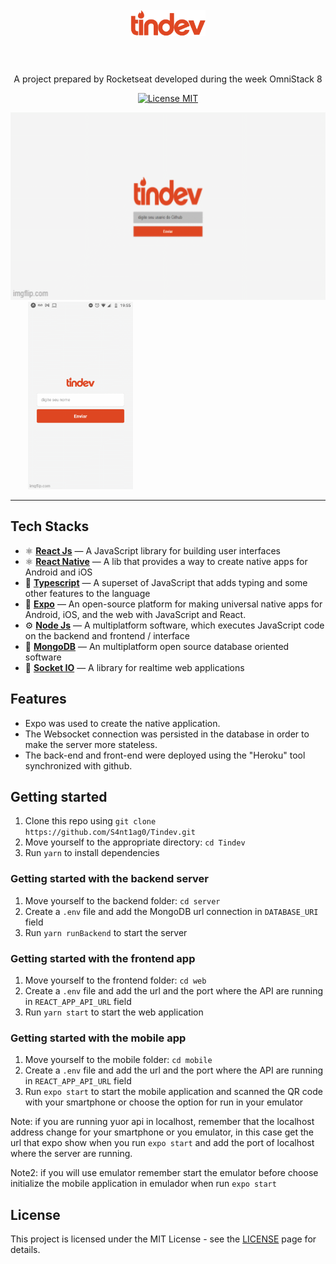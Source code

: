<h1 align="center">
<br>
  <img src="./web/src/assets/logo.svg" alt="TinDev" width="120">
<br>
<br>
</h1>

<p align="center">A project prepared by Rocketseat developed during the week OmniStack 8</p>
<p align="center">
  <a href="https://opensource.org/licenses/MIT">
    <img src="https://img.shields.io/badge/License-MIT-blue.svg" alt="License MIT">
  </a>
</p>

<div>
  <img src="./assets/demo-web.gif" alt="demo-web" height="300">&nbsp;&nbsp;&nbsp;&nbsp;&nbsp;&nbsp;
  <img src="./assets/demo-mobile.gif" alt="demo-mobile" height="300">
</div>

<hr />

## Tech Stacks

- :atom_symbol: **[React Js](https://reactjs.org)** — A JavaScript library for building user interfaces
- :atom_symbol: **[React Native](https://reactnative.dev/)** — A lib that provides a way to create native apps for Android and iOS
- :arrows_counterclockwise: **[Typescript](https://www.typescriptlang.org/)** — A superset of JavaScript that adds typing and some other features to the language
- :toolbox: **[Expo](https://expo.io/)** — An open-source platform for making universal native apps for Android, iOS, and the web with JavaScript and React.
- :gear: **[Node Js](https://nodejs.org/en/)** — A multiplatform software, which executes JavaScript code on the backend and frontend / interface
- :closed_lock_with_key: **[MongoDB](https://docs.mongodb.com/)** — An multiplatform open source database oriented software
- :rocket: **[Socket IO](https://socket.io/)** — A library for realtime web applications

## Features

* Expo was used to create the native application.
* The Websocket connection was persisted in the database in order to make the server more stateless.
* The back-end and front-end were deployed using the "Heroku" tool synchronized with github.  

## Getting started

1. Clone this repo using `git clone https://github.com/S4nt1ag0/Tindev.git`
2. Move yourself to the appropriate directory: `cd Tindev`<br />
3. Run `yarn` to install dependencies<br />

### Getting started with the backend server

1. Move yourself to the backend folder: `cd server`
2. Create a `.env` file and add the MongoDB url connection in `DATABASE_URI` field
3. Run `yarn runBackend` to start the server

### Getting started with the frontend app

1. Move yourself to the frontend folder: `cd web`
2. Create a `.env` file and add the url and the port where the API are running in `REACT_APP_API_URL` field
3. Run `yarn start` to start the web application

### Getting started with the mobile app

1. Move yourself to the mobile folder: `cd mobile`
2. Create a `.env` file and add the url and the port where the API are running in `REACT_APP_API_URL` field
3. Run `expo start` to start the mobile application and scanned the QR code with your smartphone or choose the option for run in your emulator

Note: if you are running yuor api in localhost, remember that the localhost address change for your smartphone or you emulator, in this case 
get the url that expo show when you run `expo start` and add the port of localhost where the server are running.

Note2: if you will use emulator remember start the emulator before choose initialize the mobile application in emulador when run `expo start`

## License 

This project is licensed under the MIT License - see the [LICENSE](https://opensource.org/licenses/MIT) page for details.
